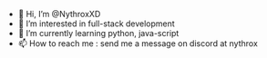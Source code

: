 - 👋 Hi, I’m @NythroxXD
- 👀 I’m interested in full-stack development
- 🌱 I’m currently learning python, java-script
- 📫 How to reach me : send me a message on discord at nythrox
